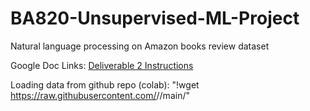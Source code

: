# BA820-Unsupervised-ML-Project
Natural language processing on Amazon books review dataset

Google Doc Links:
[Deliverable 2 Instructions](https://docs.google.com/document/d/1nBA2lQ4ltn7mLmPkCFUH0Vh6uTUh9krj9tG44ujwfyg/edit?usp=drive_link)

Loading data from github repo (colab): "!wget https://raw.githubusercontent.com/<username>/<repository>/main/<filename>"

